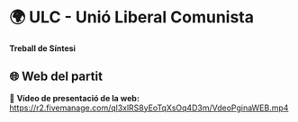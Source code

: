 # 🌍 ULC - Unió Liberal Comunista

**Treball de Síntesi**  

## 🌐 Web del partit

🔗 **Vídeo de presentació de la web:**  
https://r2.fivemanage.com/ql3xlRS8yEoTqXsOq4D3m/VdeoPginaWEB.mp4
